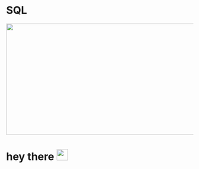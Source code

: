 # SQL 
<!-- [![SQL](https://github.com/devicons/devicon/blob/master/icons/postgresql/postgresql-original.svg)](https://t.me/vladimirov_ES) -->

<div align="center">
  <img src="https://media.giphy.com/media/dWesBcTLavkZuG35MI/giphy.gif" width="600" height="300"/>
</div>

<h1>
  hey there
  <img src="https://media.giphy.com/media/hvRJCLFzcasrR4ia7z/giphy.gif" width="30px"/>
</h1>                                                                                                                             
                                                                                                                             
